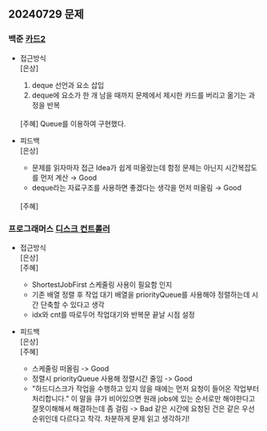 ## 20240729 문제

### 백준 [카드2](https://www.acmicpc.net/problem/2164)

- 접근방식<br/>
  [은상]
  1. deque 선언과 요소 삽입
  2. deque에 요소가 한 개 남을 때까지 문제에서 제시한 카드를 버리고 옮기는 과정을 반복
  <br/>
  [주혜] Queue를 이용하여 구현했다.

- 피드백<br/>
  [은상]
  - 문제를 읽자마자 접근 Idea가 쉽게 떠올랐는데 함정 문제는 아닌지 시간복잡도를 먼저 계산 → Good
  - deque라는 자료구조를 사용하면 좋겠다는 생각을 먼저 떠올림 → Good
  <br/>
  [주혜]

### 프로그래머스 [디스크 컨트롤러](https://school.programmers.co.kr/learn/courses/30/lessons/42627)

- 접근방식<br/>
  [은상]
  <br/>
  [주혜]
  - ShortestJobFirst 스케줄링 사용이 필요함 인지
  - 기존 배열 정렬 후 작업 대기 배열을 priorityQueue를 사용해야 정렬하는데 시간 단축할 수 있다고 생각
  - idx와 cnt를 따로두어 작업대기와 반복문 끝날 시점 설정
  
- 피드백<br/>
  [은상]
  <br/>
  [주혜]
  - 스케줄링 떠올림 -> Good
  - 정렬시 priorityQueue 사용해 정렬시간 줄임 -> Good
  - "하드디스크가 작업을 수행하고 있지 않을 때에는 먼저 요청이 들어온 작업부터 처리합니다." 이 말을 큐가 비어있으면 원래 jobs에 있는 순서로만 해야한다고 잘못이해해서 해결하는데 좀 걸림
     -> Bad 같은 시간에 요청된 건은 같은 우선순위인데 다르다고 착각. 차분하게 문제 읽고 생각하기!
